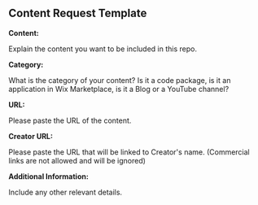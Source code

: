## Content Request Template

**Content:**

Explain the content you want to be included in this repo.

**Category:**

What is the category of your content? Is it a code package, is it an application in Wix Marketplace, is it a Blog or a YouTube channel?

**URL:**

Please paste the URL of the content.

**Creator URL:**

Please paste the URL that will be linked to Creator's name. (Commercial links are not allowed and will be ignored)

**Additional Information:**

Include any other relevant details.
